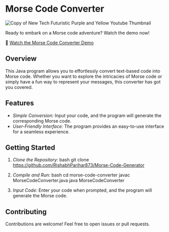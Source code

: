 # Morse Code Converter

![Copy of New Tech Futuristic Purple and Yellow Youtube Thumbnail](https://github.com/RishabhParihar873/Morse-Code-Generator/assets/112072004/dce73bc2-46af-49d9-a0b4-dbf25e54ef36)

Ready to embark on a Morse code adventure? Watch the demo now!

🔗 [Watch the Morse Code Converter Demo](https://youtu.be/f_YyOXX1HPY?si=0KTJHUZS0MVBqSwh)

## Overview

This Java program allows you to effortlessly convert text-based code into Morse code. Whether you want to explore the intricacies of Morse code or simply have a fun way to represent your messages, this converter has got you covered.

## Features

- *Simple Conversion:* Input your code, and the program will generate the corresponding Morse code.
- *User-Friendly Interface:* The program provides an easy-to-use interface for a seamless experience.

## Getting Started

1. *Clone the Repository:*
   bash
   git clone https://github.com/RishabhParihar873/Morse-Code-Generator
   

2. *Compile and Run:*
   bash
   cd morse-code-converter
   javac MorseCodeConverter.java
   java MorseCodeConverter
   

3. *Input Code:*
   Enter your code when prompted, and the program will generate the Morse code.

## Contributing

Contributions are welcome! Feel free to open issues or pull requests.
